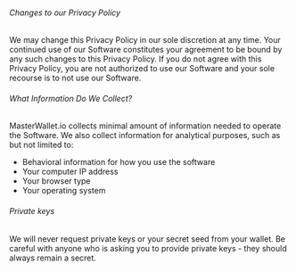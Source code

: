 ###### Changes to our Privacy Policy

We may change this Privacy Policy in our sole discretion at any time.
Your continued use of our Software constitutes your agreement to be bound by any such changes to this Privacy Policy.
If you do not agree with this Privacy Policy, you are not authorized to use our Software and your sole recourse is to not use our Software.

###### What Information Do We Collect?

MasterWallet.io collects minimal amount of information needed to operate the Software.
We also collect information for analytical purposes, such as but not limited to:

* Behavioral information for how you use the software
* Your computer IP address
* Your browser type
* Your operating system

###### Private keys

We will never request private keys or your secret seed from your wallet.
Be careful with anyone who is asking you to provide private keys - they should always remain a secret.
